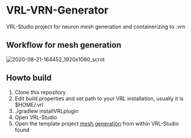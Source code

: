# VRL-VRN-Generator
VRL-Studio project for neuron mesh generation and containerizing to .vrn

## Workflow for mesh generation
![2020-08-21-164452_1920x1080_scrot](https://user-images.githubusercontent.com/1750463/90903241-f36c8e00-e3cd-11ea-9290-8e426d59f3cd.png)

## Howto build
1. Clone this repository
2. Edit build.properties and set path to your VRL installation, usually it is $HOME/.vrl
3. ./gradlew installVRLplugin
4. Open VRL-Studio
5. Open the template project [mesh generation](ex/mesh-generation.vrlp) from within VRL-Studio found

